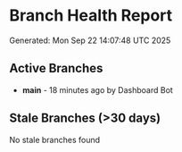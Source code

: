 # Branch Health Report
Generated: Mon Sep 22 14:07:48 UTC 2025

## Active Branches
- **main** - 18 minutes ago by Dashboard Bot

## Stale Branches (>30 days)
No stale branches found
